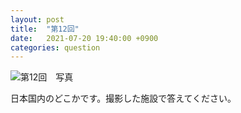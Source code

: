 ```yaml
---
layout: post
title:  "第12回"
date:   2021-07-20 19:40:00 +0900
categories: question
---
```


![第12回　写真](/kokodoko/images/q12.jpg)

日本国内のどこかです。撮影した施設で答えてください。